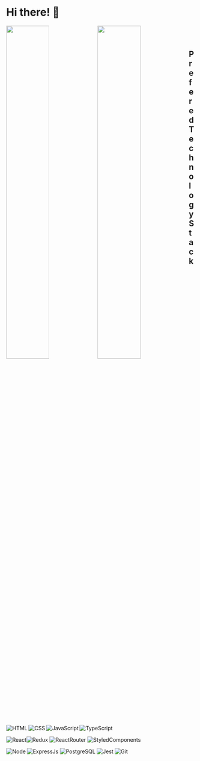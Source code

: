 # Hi there! :wave:

<img align='left' width='47.65%' src="https://github-readme-stats.vercel.app/api?username=Hhmmmk&show_icons=true&theme=tokyonight&count_private=true"/>
<img align='left' width='47.65%' src="https://github-readme-stats.vercel.app/api/top-langs/?username=Hhmmmk&layout=compact&langs_count=5)](https://github.com/Hhmmmk/github-readme-stats"/><br>
<br>

## Prefered Technology Stack
<img alt='HTML' align='left' src='https://img.shields.io/badge/HTML5-E34F26?style=for-the-badge&logo=html5&logoColor=white'/>
<img alt='CSS' align='left' src='https://img.shields.io/badge/CSS3-1572B6?style=for-the-badge&logo=css3&logoColor=white'/>
<img alt='JavaScript' align='left' src='https://img.shields.io/badge/JavaScript-F7DF1E?style=for-the-badge&logo=javascript&logoColor=black'/>
<img alt='TypeScript' src='https://img.shields.io/badge/TypeScript-007ACC?style=for-the-badge&logo=typescript&logoColor=white'/>

<img alt='React' src='https://img.shields.io/badge/React-20232A?style=for-the-badge&logo=react&logoColor=61DAFB'/><img alt='Redux' src='https://img.shields.io/badge/Redux-593D88?style=for-the-badge&logo=redux&logoColor=white'/>
<img alt='ReactRouter' src='https://img.shields.io/badge/React_Router-CA4245?style=for-the-badge&logo=react-router&logoColor=white'/>
<img alt='StyledComponents' src='https://img.shields.io/badge/styled--components-DB7093?style=for-the-badge&logo=styled-components&logoColor=white'/>


<img alt='Node' align='left' src='https://img.shields.io/badge/Node.js-43853D?style=for-the-badge&logo=node.js&logoColor=white'/>
<img alt='ExpressJs' src='https://img.shields.io/badge/Express.js-404D59?style=for-the-badge'/>

<img alt='PostgreSQL' src='https://img.shields.io/badge/PostgreSQL-316192?style=for-the-badge&logo=postgresql&logoColor=white'/>
<img alt='Jest' src='https://img.shields.io/badge/Jest-323330?style=for-the-badge&logo=Jest&logoColor=white'/>
<img alt='Git' src='https://img.shields.io/badge/GIT-E44C30?style=for-the-badge&logo=git&logoColor=white'/>
